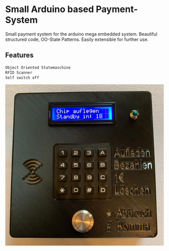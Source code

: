 # **Small Arduino based Payment-System**

Small payment system for the arduino mega embedded system. Beautiful structured code, OO-State Patterns.
Easily extensible for further use.
## **Features**
    Object Oriented Statemaschine
    RFID Scanner
    Self switch off
    
![](https://github.com/lukas-honold/BudeRFID/blob/master/doc/device.jpeg)
